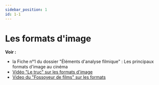 ```yaml
---
sidebar_position: 1
id: 1-1
---
```

# Les formats d'image

**Voir :**  
- la Fiche n°1 du dossier "Éléments d'analyse filmique" : Les principaux formats d'image au cinéma
- [Vidéo "Le truc" sur les formats d'image](https://drive.google.com/file/d/1cDudwvUnbsnZgrQV4yuV9wIsdPUW9PSb/view?usp=drive_link)  
- [Video du "Fossoyeur de films" sur les formats](https://drive.google.com/file/d/1jsBFtyq9Xau66lehYm5cNMW50d5N1kn2/view?usp=drive_link)
